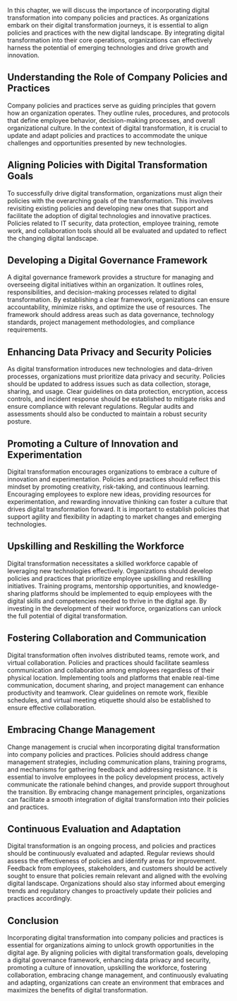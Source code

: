 
In this chapter, we will discuss the importance of incorporating digital transformation into company policies and practices. As organizations embark on their digital transformation journeys, it is essential to align policies and practices with the new digital landscape. By integrating digital transformation into their core operations, organizations can effectively harness the potential of emerging technologies and drive growth and innovation.

## Understanding the Role of Company Policies and Practices

Company policies and practices serve as guiding principles that govern how an organization operates. They outline rules, procedures, and protocols that define employee behavior, decision-making processes, and overall organizational culture. In the context of digital transformation, it is crucial to update and adapt policies and practices to accommodate the unique challenges and opportunities presented by new technologies.

## Aligning Policies with Digital Transformation Goals

To successfully drive digital transformation, organizations must align their policies with the overarching goals of the transformation. This involves revisiting existing policies and developing new ones that support and facilitate the adoption of digital technologies and innovative practices. Policies related to IT security, data protection, employee training, remote work, and collaboration tools should all be evaluated and updated to reflect the changing digital landscape.

## Developing a Digital Governance Framework

A digital governance framework provides a structure for managing and overseeing digital initiatives within an organization. It outlines roles, responsibilities, and decision-making processes related to digital transformation. By establishing a clear framework, organizations can ensure accountability, minimize risks, and optimize the use of resources. The framework should address areas such as data governance, technology standards, project management methodologies, and compliance requirements.

## Enhancing Data Privacy and Security Policies

As digital transformation introduces new technologies and data-driven processes, organizations must prioritize data privacy and security. Policies should be updated to address issues such as data collection, storage, sharing, and usage. Clear guidelines on data protection, encryption, access controls, and incident response should be established to mitigate risks and ensure compliance with relevant regulations. Regular audits and assessments should also be conducted to maintain a robust security posture.

## Promoting a Culture of Innovation and Experimentation

Digital transformation encourages organizations to embrace a culture of innovation and experimentation. Policies and practices should reflect this mindset by promoting creativity, risk-taking, and continuous learning. Encouraging employees to explore new ideas, providing resources for experimentation, and rewarding innovative thinking can foster a culture that drives digital transformation forward. It is important to establish policies that support agility and flexibility in adapting to market changes and emerging technologies.

## Upskilling and Reskilling the Workforce

Digital transformation necessitates a skilled workforce capable of leveraging new technologies effectively. Organizations should develop policies and practices that prioritize employee upskilling and reskilling initiatives. Training programs, mentorship opportunities, and knowledge-sharing platforms should be implemented to equip employees with the digital skills and competencies needed to thrive in the digital age. By investing in the development of their workforce, organizations can unlock the full potential of digital transformation.

## Fostering Collaboration and Communication

Digital transformation often involves distributed teams, remote work, and virtual collaboration. Policies and practices should facilitate seamless communication and collaboration among employees regardless of their physical location. Implementing tools and platforms that enable real-time communication, document sharing, and project management can enhance productivity and teamwork. Clear guidelines on remote work, flexible schedules, and virtual meeting etiquette should also be established to ensure effective collaboration.

## Embracing Change Management

Change management is crucial when incorporating digital transformation into company policies and practices. Policies should address change management strategies, including communication plans, training programs, and mechanisms for gathering feedback and addressing resistance. It is essential to involve employees in the policy development process, actively communicate the rationale behind changes, and provide support throughout the transition. By embracing change management principles, organizations can facilitate a smooth integration of digital transformation into their policies and practices.

## Continuous Evaluation and Adaptation

Digital transformation is an ongoing process, and policies and practices should be continuously evaluated and adapted. Regular reviews should assess the effectiveness of policies and identify areas for improvement. Feedback from employees, stakeholders, and customers should be actively sought to ensure that policies remain relevant and aligned with the evolving digital landscape. Organizations should also stay informed about emerging trends and regulatory changes to proactively update their policies and practices accordingly.

## Conclusion

Incorporating digital transformation into company policies and practices is essential for organizations aiming to unlock growth opportunities in the digital age. By aligning policies with digital transformation goals, developing a digital governance framework, enhancing data privacy and security, promoting a culture of innovation, upskilling the workforce, fostering collaboration, embracing change management, and continuously evaluating and adapting, organizations can create an environment that embraces and maximizes the benefits of digital transformation.
